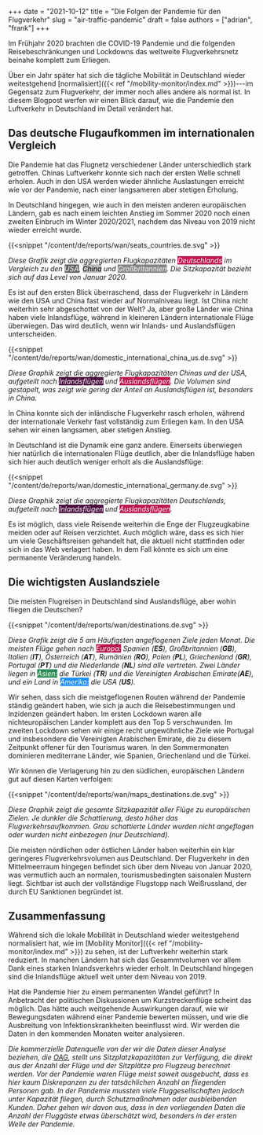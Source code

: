 +++
date = "2021-10-12"
title = "Die Folgen der Pandemie für den Flugverkehr"
slug = "air-traffic-pandemic"
draft = false
authors = ["adrian", "frank"]
+++

Im Frühjahr 2020 brachten die COVID-19 Pandemie und die folgenden Reisebeschränkungen und Lockdowns das weltweite Flugverkehrsnetz beinahe komplett zum Erliegen.

Über ein Jahr später hat sich die tägliche Mobilität in Deutschland wieder weitestgehend [normalisiert]({{< ref "/mobility-monitor/index.md" >}})---im Gegensatz zum Flugverkehr, der immer noch alles andere als normal ist.
In diesem Blogpost werfen wir einen Blick darauf, wie die Pandemie den Luftverkehr in Deutschland im Detail verändert hat.

## Das deutsche Flugaufkommen im internationalen Vergleich

Die Pandemie hat das Flugnetz verschiedener Länder unterschiedlich stark getroffen. Chinas Luftverkehr konnte sich nach der ersten Welle schnell erholen. Auch in den USA werden wieder ähnliche Auslastungen erreicht wie vor der Pandemie, nach einer langsameren aber stetigen Erholung.

In Deutschland hingegen, wie auch in den meisten anderen europäischen Ländern, gab es nach einem leichten Anstieg im Sommer 2020 noch einen zweiten Einbruch im Winter 2020/2021, nachdem das Niveau von 2019 nicht wieder erreicht wurde.

{{<snippet "/content/de/reports/wan/seats_countries.de.svg" >}}

_Diese Grafik zeigt die aggregierten Flugkapazitäten <mark style="background-color: #bd1550; opacity: 1; color: #fff">Deutschlands</mark> im Vergleich zu den <mark style="background-color: #666; opacity: 1; color: #fff">USA</mark>, <mark style="background-color: #bbb; opacity: 1; color: #000">China</mark> und <mark style="background-color: #888; opacity: 1; color: #fff">Großbritannien</mark>. Die Sitzkapazität bezieht sich auf das Level von Januar 2020._

Es ist auf den ersten Blick überraschend, dass der Flugverkehr in Ländern wie den USA und China fast wieder auf Normalniveau liegt. Ist China nicht weiterhin sehr abgeschottet von der Welt? Ja, aber große Länder wie China haben viele Inlandsflüge, während in kleineren Ländern internationale Flüge überwiegen. Das wird deutlich, wenn wir Inlands- und Auslandsflügen unterscheiden.

{{<snippet "/content/de/reports/wan/domestic_international_china_us.de.svg" >}}

_Diese Graphik zeigt die aggregierte Flugkapazitäten Chinas und der USA, aufgeteilt nach <mark style="background-color: #490a3d; opacity: 1; color: #fff">Inlandsflügen</mark> und <mark style="background-color: #bd1550; opacity: 1; color: #fff">Auslandsflügen</mark>. Die Volumen sind gestapelt, was zeigt wie gering der Anteil an Auslandsflügen ist, besonders in China._

In China konnte sich der inländische Flugverkehr rasch erholen, während der internationale Verkehr fast vollständig zum Erliegen kam. In den USA sehen wir einen langsamen, aber stetigen Anstieg.

In Deutschland ist die Dynamik eine ganz andere. Einerseits überwiegen hier natürlich die internationalen Flüge deutlich, aber die Inlandsflüge haben sich hier auch deutlich weniger erholt als die Auslandsflüge:

{{<snippet "/content/de/reports/wan/domestic_international_germany.de.svg" >}}

_Diese Graphik zeigt die aggregierte Flugkapazitäten Deutschlands, aufgeteilt nach <mark style="background-color: #490a3d; opacity: 1; color: #fff">Inlandsflügen</mark> und <mark style="background-color: #bd1550; opacity: 1; color: #fff">Auslandsflügen</mark>._

Es ist möglich, dass viele Reisende weiterhin die Enge der Flugzeugkabine meiden oder auf Reisen verzichtet. Auch möglich wäre, dass es sich hier um viele Geschäftsreisen gehandelt hat, die aktuell nicht stattfinden oder sich in das Web verlagert haben. In dem Fall könnte es sich um eine permanente Veränderung handeln.

## Die wichtigsten Auslandsziele

Die meisten Flugreisen in Deutschland sind Auslandsflüge, aber wohin fliegen die Deutschen?

{{<snippet "/content/de/reports/wan/destinations.de.svg" >}}

_Diese Grafik zeigt die 5 am Häufigsten angeflogenen Ziele jeden Monat. Die meisten Flüge gehen nach <mark style="background-color: #bd1550; opacity: 1; color: #fff">Europa:</mark> Spanien (**ES**), Großbritannien (**GB**), Italien (**IT**), Österreich (**AT**), Rumänien (**RO**), Polen (**PL**), Griechenland (**GR**), Portugal (**PT**) und die Niederlande (**NL**) sind alle vertreten.
Zwei Länder liegen in <mark style="background-color: seagreen; opacity: 1; color: #fff">Asien:</mark> die Türkei (**TR**) und die Vereinigten Arabischen Emirate(**AE**), und ein Land in
<mark style="background-color: dodgerblue; opacity: 1; color: #fff">Amerika:</mark> die USA (**US**)._

Wir sehen, dass sich die meistgeflogenen Routen während der Pandemie ständig geändert haben, wie sich ja auch die Reisebestimmungen und Inzidenzen geändert haben. Im ersten Lockdown waren alle nichteuropäischen Lander komplett aus den Top 5 verschwunden. Im zweiten Lockdown sehen wir einige recht ungewöhnliche Ziele wie Portugal und insbesondere die Vereinigten Arabischen Emirate, die zu diesem Zeitpunkt offener für den Tourismus waren. In den Sommermonaten dominieren mediterrane Länder, wie Spanien, Griechenland und die Türkei.

Wir können die Verlagerung hin zu den südlichen, europäischen Ländern gut auf diesen Karten verfolgen:

{{<snippet "/content/de/reports/wan/maps_destinations.de.svg" >}}

_Diese Graphik zeigt die gesamte Sitzkapazität aller Flüge zu europäischen Zielen. Je dunkler die Schattierung, desto höher das Flugverkehrsaufkommen. Grau schattierte Länder wurden nicht angeflogen oder wurden nicht einbezogen (nur Deutschland)._

Die meisten nördlichen oder östlichen Länder haben weiterhin ein klar geringeres Flugverkehrsvolumen aus Deutschland. Der Flugverkehr in den Mittelmeerraum hingegen befindet sich über dem Niveau von Januar 2020, was vermutlich auch an normalen, tourismusbedingten saisonalen Mustern liegt. Sichtbar ist auch der vollständige Flugstopp nach Weißrussland, der durch EU Sanktionen begründet ist.

## Zusammenfassung

Während sich die lokale Mobilität in Deutschland wieder weitestgehend normalisiert hat, wie im [Mobility Monitor]({{< ref "/mobility-monitor/index.md" >}}) zu sehen, ist der Luftverkehr weiterhin stark reduziert. In manchen Ländern hat sich das Gesammtvolumen vor allem Dank eines starken Inlandsverkehrs wieder erholt. In Deutschland hingegen sind die Inlandsflüge aktuell weit unter dem Niveau von 2019.

Hat die Pandemie hier zu einem permanenten Wandel geführt? In Anbetracht der politischen Diskussionen um Kurzstreckenflüge scheint das möglich. Das hätte auch weitgehende Auswirkungen darauf, wie wir Bewegungsdaten während einer Pandemie bewerten müssen, und wie die Ausbreitung von Infektionskrankheiten beeinflusst wird. Wir werden die Daten in den kommenden Monaten weiter analysieren.

_Die kommerzielle Datenquelle von der wir die Daten dieser Analyse beziehen, die [OAG](https://www.oag.com/), stellt uns Sitzplatzkapazitäten zur Verfügung, die direkt aus der Anzahl der Flüge und der Sitzplätze pro Flugzeug berechnet werden. Vor der Pandemie waren Flüge meist soweit ausgebucht, dass es hier kaum Diskrepanzen zu der tatsächlichen Anzahl an fliegenden Personen gab. In der Pandemie mussten viele Fluggesellschaften jedoch unter Kapazität fliegen, durch Schutzmaßnahmen oder ausbleibenden Kunden. Daher gehen wir davon aus, dass in den vorliegenden Daten die Anzahl der Fluggäste etwas überschätzt wird, besonders in der ersten Welle der Pandemie._
